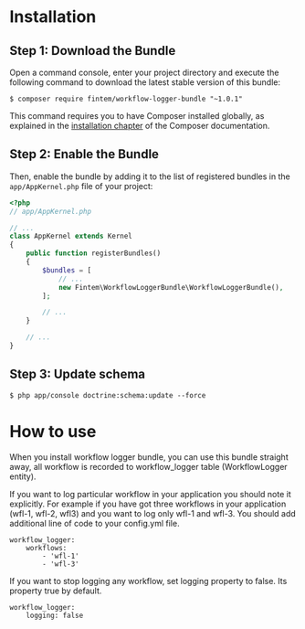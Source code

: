 Installation
============

Step 1: Download the Bundle
---------------------------

Open a command console, enter your project directory and execute the
following command to download the latest stable version of this bundle:

```console
$ composer require fintem/workflow-logger-bundle "~1.0.1"
```

This command requires you to have Composer installed globally, as explained
in the [installation chapter](https://getcomposer.org/doc/00-intro.md)
of the Composer documentation.

Step 2: Enable the Bundle
-------------------------

Then, enable the bundle by adding it to the list of registered bundles
in the `app/AppKernel.php` file of your project:

```php
<?php
// app/AppKernel.php

// ...
class AppKernel extends Kernel
{
    public function registerBundles()
    {
        $bundles = [
            // ...
            new Fintem\WorkflowLoggerBundle\WorkflowLoggerBundle(),
        ];

        // ...
    }

    // ...
}
```

Step 3: Update schema
-------------------------

```console
$ php app/console doctrine:schema:update --force
```

How to use
============

When you install workflow logger bundle, you can use this bundle straight away, all workflow is recorded to workflow_logger table (WorkflowLogger entity).

If you want to log particular workflow in your application you should note it explicitly. For example if you have got three workflows in your application (wfl-1, wfl-2, wfl3) and you want to log only wfl-1 and wfl-3. You should add additional line of code to your config.yml file.  
```
workflow_logger:
    workflows:
        - 'wfl-1'
        - 'wfl-3'
```

If you want to stop logging any workflow, set logging property to false. Its property true by default.
```
workflow_logger:
    logging: false
```